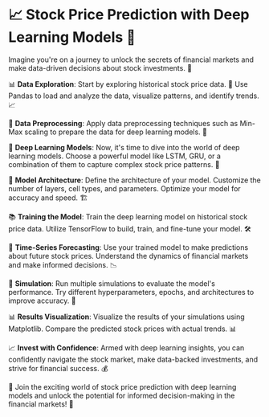 # 📈 **Stock Price Prediction with Deep Learning Models** 🤖

Imagine you're on a journey to unlock the secrets of financial markets and make data-driven decisions about stock investments. 🚀

📊 **Data Exploration**: Start by exploring historical stock price data. 📅 Use Pandas to load and analyze the data, visualize patterns, and identify trends. 📈

🧮 **Data Preprocessing**: Apply data preprocessing techniques such as Min-Max scaling to prepare the data for deep learning models. 🧹

🔬 **Deep Learning Models**: Now, it's time to dive into the world of deep learning models. Choose a powerful model like LSTM, GRU, or a combination of them to capture complex stock price patterns. 🤯

🧠 **Model Architecture**: Define the architecture of your model. Customize the number of layers, cell types, and parameters. Optimize your model for accuracy and speed. 🏗️

📚 **Training the Model**: Train the deep learning model on historical stock price data. Utilize TensorFlow to build, train, and fine-tune your model. 🛠️

📆 **Time-Series Forecasting**: Use your trained model to make predictions about future stock prices. Understand the dynamics of financial markets and make informed decisions. 📉

🔄 **Simulation**: Run multiple simulations to evaluate the model's performance. Try different hyperparameters, epochs, and architectures to improve accuracy. 🔄

📊 **Results Visualization**: Visualize the results of your simulations using Matplotlib. Compare the predicted stock prices with actual trends. 📊

📈 **Invest with Confidence**: Armed with deep learning insights, you can confidently navigate the stock market, make data-backed investments, and strive for financial success. 💰

🤝 Join the exciting world of stock price prediction with deep learning models and unlock the potential for informed decision-making in the financial markets! 🌟

